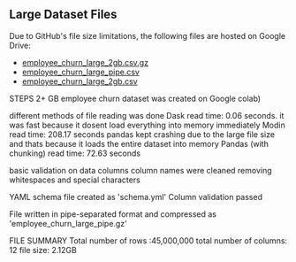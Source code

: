 ## Large Dataset Files

Due to GitHub's file size limitations, the following files are hosted on Google Drive:

- [employee_churn_large_2gb.csv.gz](https://drive.google.com/file/d/1d6JXqrx1nZZI6Pv1w2CgEwV431tY7IJ-/view?usp=sharing)
- [employee_churn_large_pipe.csv](https://drive.google.com/file/d/1-CehfAGFCWK6sv3c31JpZaizo_PcFLAg/view?usp=sharing)
- [employee_churn_large_2gb.csv](https://drive.google.com/file/d/1-AQH2oJMG0A4YWu2nAr1DSV155ljlAYQ/view?usp=sharing)


STEPS
2+ GB employee churn dataset was created on Google colab)


different methods of file reading was done
Dask read time: 0.06 seconds. it was fast because it dosent load everything into memory immediately
Modin read time: 208.17 seconds
pandas kept crashing due to the large file size and thats because it loads the entire dataset into memory
Pandas (with chunking) read time: 72.63 seconds


basic validation on data columns 
column names were cleaned removing whitespaces and special characters


YAML schema file created as 'schema.yml'
Column validation passed


File written in pipe-separated format and compressed as 'employee_churn_large_pipe.gz'


FILE SUMMARY
Total number of rows :45,000,000
total number of columns: 12
file size: 2.12GB
